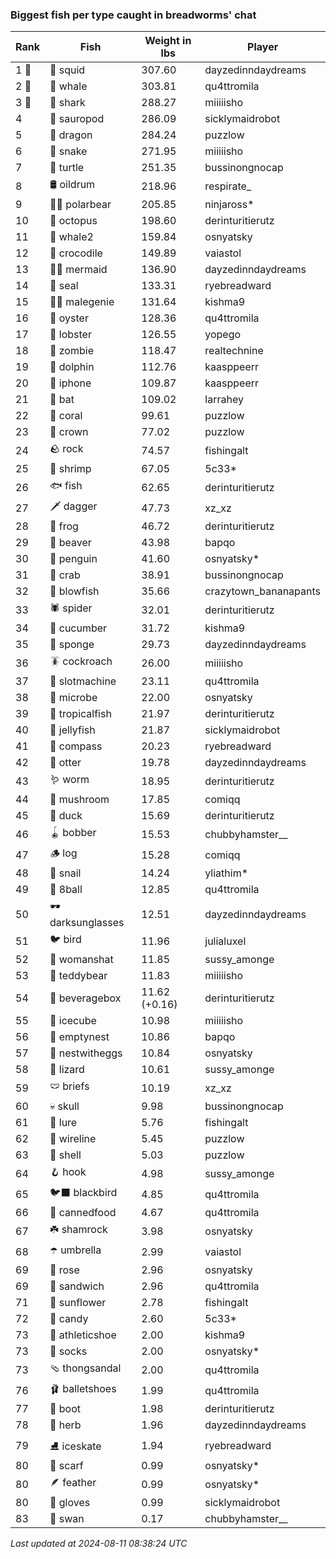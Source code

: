 ### Biggest fish per type caught in breadworms' chat
| Rank | Fish | Weight in lbs | Player |
|------|--------|-----------|---------|
| 1 🥇  | 🦑 squid | 307.60 | dayzedinndaydreams |
| 2 🥈  | 🐳 whale | 303.81 | qu4ttromila |
| 3 🥉  | 🦈 shark | 288.27 | miiiiisho |
| 4  | 🦕 sauropod | 286.09 | sicklymaidrobot |
| 5  | 🐉 dragon | 284.24 | puzzlow |
| 6  | 🐍 snake | 271.95 | miiiiisho |
| 7  | 🐢 turtle | 251.35 | bussinongnocap |
| 8  | 🛢️ oildrum | 218.96 | respirate_ |
| 9  | 🐻‍❄ polarbear | 205.85 | ninjaross* |
| 10  | 🐙 octopus | 198.60 | derinturitierutz |
| 11  | 🐋 whale2 | 159.84 | osnyatsky |
| 12  | 🐊 crocodile | 149.89 | vaiastol |
| 13  | 🧜‍♀️ mermaid | 136.90 | dayzedinndaydreams |
| 14  | 🦭 seal | 133.31 | ryebreadward |
| 15  | 🧞‍♂ malegenie | 131.64 | kishma9 |
| 16  | 🦪 oyster | 128.36 | qu4ttromila |
| 17  | 🦞 lobster | 126.55 | yopego |
| 18  | 🧟 zombie | 118.47 | realtechnine |
| 19  | 🐬 dolphin | 112.76 | kaasppeerr |
| 20  | 📱 iphone | 109.87 | kaasppeerr |
| 21  | 🦇 bat | 109.02 | larrahey |
| 22  | 🪸 coral | 99.61 | puzzlow |
| 23  | 👑 crown | 77.02 | puzzlow |
| 24  | 🪨 rock | 74.57 | fishingalt |
| 25  | 🦐 shrimp | 67.05 | 5c33* |
| 26  | 🐟 fish | 62.65 | derinturitierutz |
| 27  | 🗡️ dagger | 47.73 | xz_xz |
| 28  | 🐸 frog | 46.72 | derinturitierutz |
| 29  | 🦫 beaver | 43.98 | bapqo |
| 30  | 🐧 penguin | 41.60 | osnyatsky* |
| 31  | 🦀 crab | 38.91 | bussinongnocap |
| 32  | 🐡 blowfish | 35.66 | crazytown_bananapants |
| 33  | 🕷️ spider | 32.01 | derinturitierutz |
| 34  | 🥒 cucumber | 31.72 | kishma9 |
| 35  | 🧽 sponge | 29.73 | dayzedinndaydreams |
| 36  | 🪳 cockroach | 26.00 | miiiiisho |
| 37  | 🎰 slotmachine | 23.11 | qu4ttromila |
| 38  | 🦠 microbe | 22.00 | osnyatsky |
| 39  | 🐠 tropicalfish | 21.97 | derinturitierutz |
| 40  | 🪼 jellyfish | 21.87 | sicklymaidrobot |
| 41  | 🧭 compass | 20.23 | ryebreadward |
| 42  | 🦦 otter | 19.78 | dayzedinndaydreams |
| 43  | 🪱 worm | 18.95 | derinturitierutz |
| 44  | 🍄 mushroom | 17.85 | comiqq |
| 45  | 🦆 duck | 15.69 | derinturitierutz |
| 46  | 🪀 bobber | 15.53 | chubbyhamster__ |
| 47  | 🪵 log | 15.28 | comiqq |
| 48  | 🐌 snail | 14.24 | yliathim* |
| 49  | 🎱 8ball | 12.85 | qu4ttromila |
| 50  | 🕶️ darksunglasses | 12.51 | dayzedinndaydreams |
| 51  | 🐦 bird | 11.96 | julialuxel |
| 52  | 👒 womanshat | 11.85 | sussy_amonge |
| 53  | 🧸 teddybear | 11.83 | miiiiisho |
| 54  | 🧃 beveragebox | 11.62 (+0.16) | derinturitierutz |
| 55  | 🧊 icecube | 10.98 | miiiiisho |
| 56  | 🪹 emptynest | 10.86 | bapqo |
| 57  | 🪺 nestwitheggs | 10.84 | osnyatsky |
| 58  | 🦎 lizard | 10.61 | sussy_amonge |
| 59  | 🩲 briefs | 10.19 | xz_xz |
| 60  | 💀 skull | 9.98 | bussinongnocap |
| 61  | 🎏 lure | 5.76 | fishingalt |
| 62  | 🧵 wireline | 5.45 | puzzlow |
| 63  | 🐚 shell | 5.03 | puzzlow |
| 64  | 🪝 hook | 4.98 | sussy_amonge |
| 65  | 🐦‍⬛ blackbird | 4.85 | qu4ttromila |
| 66  | 🥫 cannedfood | 4.67 | qu4ttromila |
| 67  | ☘️ shamrock | 3.98 | osnyatsky |
| 68  | ☂️ umbrella | 2.99 | vaiastol |
| 69  | 🌹 rose | 2.96 | osnyatsky |
| 69  | 🥪 sandwich | 2.96 | qu4ttromila |
| 71  | 🌻 sunflower | 2.78 | fishingalt |
| 72  | 🍬 candy | 2.60 | 5c33* |
| 73  | 👟 athleticshoe | 2.00 | kishma9 |
| 73  | 🧦 socks | 2.00 | osnyatsky* |
| 73  | 🩴 thongsandal | 2.00 | qu4ttromila |
| 76  | 🩰 balletshoes | 1.99 | qu4ttromila |
| 77  | 👢 boot | 1.98 | derinturitierutz |
| 78  | 🌿 herb | 1.96 | dayzedinndaydreams |
| 79  | ⛸️ iceskate | 1.94 | ryebreadward |
| 80  | 🧣 scarf | 0.99 | osnyatsky* |
| 80  | 🪶 feather | 0.99 | osnyatsky* |
| 80  | 🧤 gloves | 0.99 | sicklymaidrobot |
| 83  | 🦢 swan | 0.17 | chubbyhamster__ |

_Last updated at 2024-08-11 08:38:24 UTC_